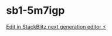 # sb1-5m7igp

[Edit in StackBlitz next generation editor ⚡️](https://stackblitz.com/~/github.com/vicecity-sys/sb1-5m7igp)
